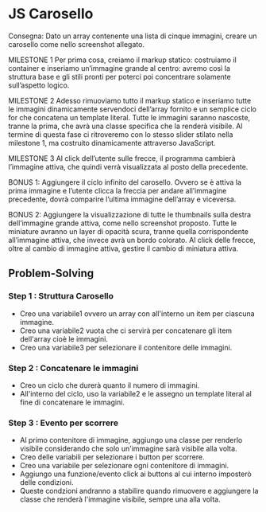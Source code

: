 # JS Carosello 

Consegna:
Dato un array contenente una lista di cinque immagini, creare un carosello come nello screenshot allegato.

MILESTONE 1
Per prima cosa, creiamo il markup statico: costruiamo il container e inseriamo un’immagine grande al centro: avremo così la struttura base e gli stili pronti per poterci poi concentrare solamente sull’aspetto logico.

MILESTONE 2
Adesso rimuoviamo tutto il markup statico e inseriamo tutte le immagini dinamicamente servendoci dell’array fornito e un semplice ciclo for che concatena un template literal.
Tutte le immagini saranno nascoste, tranne la prima, che avrà una classe specifica che la renderà visibile.
Al termine di questa fase ci ritroveremo con lo stesso slider stilato nella milestone 1, ma costruito dinamicamente attraverso JavaScript.

MILESTONE 3
Al click dell’utente sulle frecce, il programma cambierà l’immagine attiva, che quindi verrà visualizzata al posto della precedente.

BONUS 1:
Aggiungere il ciclo infinito del carosello. Ovvero se è attiva la prima immagine e l’utente clicca la freccia per andare all’immagine precedente, dovrà comparire l’ultima immagine dell’array e viceversa.

BONUS 2:
Aggiungere la visualizzazione di tutte le thumbnails sulla destra dell’immagine grande attiva, come nello screenshot proposto. Tutte le miniature avranno un layer di opacità scura, tranne quella corrispondente all’immagine attiva, che invece avrà un bordo colorato.
Al click delle frecce, oltre al cambio di immagine attiva, gestire il cambio di miniatura attiva.

## Problem-Solving

### Step 1 : Struttura Carosello

* Creo una variabile1 ovvero un array con all'interno un item per ciascuna immagine.
* Creo una variabile2 vuota che ci servirà per concatenare gli item dell'array cioè le immagini.
* Creo una variabile3 per selezionare il contenitore delle immagini.

### Step 2 : Concatenare le immagini

* Creo un ciclo che durerà quanto il numero di immagini.
* All'interno del ciclo, uso la variabile2 e le assegno un template literal al fine di concatenare le immagini.

### Step 3 : Evento per scorrere

* Al primo contenitore di immagine, aggiungo una classe per renderlo visibile considerando che solo un'immagine sarà visibile alla volta.
* Creo delle variabili per selezionare i button per scorrere.
* Creo una variabile per selezionare ogni contenitore di immagini.
* Aggiungo una funzione/evento click ai buttons al cui interno imposterò delle condizioni.
* Queste condzioni andranno a stabilire quando rimuovere e aggiungere la classe che renderà l'immagine visibile, sempre una alla volta.
